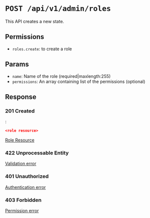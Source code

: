 # `POST /api/v1/admin/roles`
This API creates a new state.


## Permissions

- `roles.create`: to create a role

## Params

- `name`: Name of the role (required|maxlength:255)
- `permissions`: An array containing list of the permissions (optional)

## Response

### 201 Created
:
```json
<role resource>
```

[Role Resource](../../resources/role.md)

### 422 Unprocessable Entity
 [Validation error](../../validation-errors.md)

### 401 Unauthorized
 [Authentication error](../../authentication-errors.md)

### 403 Forbidden
 [Permission error](../../permission-errors.md)
